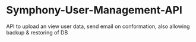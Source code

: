 # Symphony-User-Management-API
API to upload an view user data, send email on conformation, also allowing backup &amp; restoring of DB 

